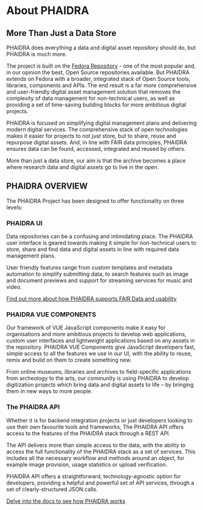 # About PHAIDRA

## More Than Just a Data Store

PHAIDRA does everything a data and digital asset repository should do, but PHAIDRA is much more.

The project is built on the [Fedora Repository](https://fedora.lyrasis.org/) - one of the most popular and, in our opinion the best, Open Source repositories available. But PHAIDRA extends on Fedora with a broader, integrated stack of Open Source tools, libraries, components and APIs. The end result is a far more comprehensive and user-friendly digital asset management solution that removes the complexity of data management for non-technical users, as well as providing a set of time-saving building blocks for more ambitious digital projects.

PHAIDRA is focused on simplifying digital management plans and delivering modern digital services. The comprehensive stack of open technologies makes it easier for projects to not just store, but to share, reuse and repurpose digital assets. And, in line with FAIR data principles, PHAIDRA ensures data can be found, accessed, integrated and reused by others. 

More than just a data store, our aim is that the archive becomes a place where research data and digital assets go to live in the open.

## PHAIDRA OVERVIEW

The PHAIDRA Project has been designed to offer functionality on three levels:

### PHAIDRA UI  

Data repositories can be a confusing and intimidating place. The PHAIDRA user interface is geared towards making it simple for non-technical users to store, share and find data and digital assets in line with required data management plans. 

User friendly features range from custom templates and metadata automation to simplify submitting data, to search features such as image and document previews and support for streaming services for music and video. 

[Find out more about how PHAIDRA supports FAIR Data and usability](/fair-data/) 
 
### PHAIDRA VUE COMPONENTS  
Our framework of VUE JavaScript components make it easy for organisations and more ambitious projects to develop web applications, custom user interfaces and lightweight applications based on any assets in the repository. PHAIDRA VUE Components give JavaScript developers fast, simple access to all the features we use in our UI, with the ability to reuse, remix and build on them to create something new.

From online museums, libraries and archives to field-specific applications from archeology to the arts, our community is using PHAIDRA to develop digitization projects which bring data and digital assets to life – by bringing them in new ways to more people. 

### The PHAIDRA API  

Whether it is for backend integration projects or just developers looking to use their own favourite tools and frameworks, The PHAIDRA API offers access to the features of the PHAIDRA stack through a REST API. 

The API delivers more than simple access to the data, with the ability to access the full functionality of the PHAIDRA stack as a set of services.
This includes all the necessary workflow and methods around an object, for example image provision, usage statistics or upload verification. 

PHAIDRA API offers a straightforward, technology-agnostic option for developers, providing a helpful and powerful set of API services, through a set of clearly-structured JSON calls. 

[Delve into the docs to see how PHAIDRA works](/docs/overview/)